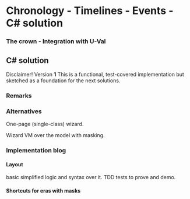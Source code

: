 # Chronology - Timelines - Events - C# solution


### The crown - Integration with U-Val

## C# solution 

Disclaimer! Version&nbsp;**1** This is a functional, test-covered implementation but sketched as a foundation for the next solutions. 

### Remarks 


### Alternatives

One-page (single-class) wizard.

Wizard VM over the model with masking.

### Implementation blog

#### Layout 

basic simplified logic and syntax over it. TDD tests to prove and demo.

#### Shortcuts for eras with masks


